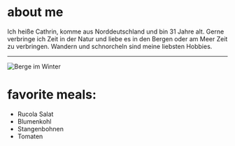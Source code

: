 # about me 
Ich heiße Cathrin, komme aus Norddeutschland und bin 31 Jahre alt. Gerne verbringe ich Zeit in der Natur und liebe es in den Bergen oder am Meer Zeit zu verbringen. Wandern und schnorcheln sind meine liebsten Hobbies. 

---
![Berge im Winter](https://images.unsplash.com/photo-1580122468928-0e9940385cb1?q=80&w=3027&auto=format&fit=crop&ixlib=rb-4.1.0&ixid=M3wxMjA3fDB8MHxwaG90by1wYWdlfHx8fGVufDB8fHx8fA%3D%3D)
# favorite meals:
- Rucola Salat
- Blumenkohl
- Stangenbohnen
- Tomaten 
